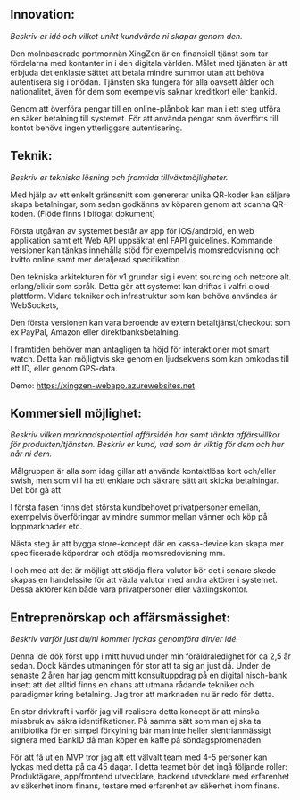 

## Innovation:
*Beskriv er idé och vilket unikt kundvärde ni skapar genom den.*

Den molnbaserade portmonnän XingZen är en finansiell tjänst som tar fördelarna med kontanter in i den digitala världen.
Målet med tjänsten är att erbjuda det enklaste sättet att betala mindre summor utan att behöva autentisera sig i onödan.
Tjänsten ska fungera för alla oavsett ålder och nationalitet, även för dem som exempelvis saknar kreditkort eller bankid.

Genom att överföra pengar till en online-plånbok kan man i ett steg utföra en säker betalning till systemet.
För att använda pengar som överförts till kontot behövs ingen ytterliggare autentisering.

## Teknik:
*Beskriv er tekniska lösning och framtida tillväxtmöjligheter.*

Med hjälp av ett enkelt gränssnitt som genererar unika QR-koder kan säljare skapa betalningar, 
som sedan godkänns av köparen genom att scanna QR-koden. (Flöde finns i bifogat dokument)

Första utgåvan av systemet består av app för iOS/android, en web applikation samt ett Web API uppsäkrat enl FAPI guidelines.
Kommande versioner kan tänkas innehålla stöd för exempelvis momsredovisning och kvitto online samt mer detaljerad specifikation.

Den tekniska arkitekturen för v1 grundar sig i event sourcing och netcore alt. erlang/elixir som språk. Detta gör att systemet kan driftas i valfri cloud-plattform.
Vidare tekniker och infrastruktur som kan behöva användas är WebSockets, 

Den första versionen kan vara beroende av extern betaltjänst/checkout som ex PayPal, Amazon eller direktbanksbetalning.

I framtiden behöver man antagligen ta höjd för interaktioner mot smart watch. Detta kan möjligtvis ske genom en ljudsekvens som kan omkodas till ett ID, eller genom GPS-data.

Demo:
https://xingzen-webapp.azurewebsites.net

## Kommersiell möjlighet:
*Beskriv vilken marknadspotential affärsidén har samt tänkta affärsvillkor för produkten/tjänsten.
Beskriv er kund, vad som är viktig för dem och hur når ni dem.*

Målgruppen är alla som idag gillar att använda kontaktlösa kort och/eller swish, men som vill ha ett
enklare och säkrare sätt att skicka betalningar. Det bör gå att 

I första fasen finns det största kundbehovet privatpersoner emellan, exempelvis överföringar av mindre summor
mellan vänner och köp på loppmarknader etc.

Nästa steg är att bygga store-koncept där en kassa-device kan skapa mer specificerade köpordrar och stödja momsredovisning mm.

I och med att det är möjligt att stödja flera valutor bör det i senare skede skapas en handelssite för att växla valutor med andra aktörer i systemet. Dessa aktörer kan både vara privatpersoner eller växlingskontor.

## Entreprenörskap och affärsmässighet:
*Beskriv varför just du/ni kommer lyckas genomföra din/er idé.*

Denna idé dök först upp i mitt huvud under min föräldraledighet för ca 2,5 år sedan. Dock kändes utmaningen för stor att ta sig an just då.
Under de senaste 2 åren har jag genom mitt konsultuppdrag på en digital nisch-bank insett att det alltid finns en chans att utmana rådande tekniker och paradigmer kring betalning. Jag tror att marknaden nu är redo för detta.

En stor drivkraft i varför jag vill realisera detta koncept är att minska missbruk av säkra identifikationer.
På samma sätt som man ej ska ta antibiotika för en simpel förkylning bär man inte heller slentrianmässigt signera med BankID då man köper en kaffe på söndagspromenaden.

För att få ut en MVP tror jag att ett välvalt team med 4-5 personer kan lyckas med detta på ca 45 dagar. 
I detta teamet bör det ingå följande roller: Produktägare, app/frontend utvecklare, backend utvecklare 
med erfarenhet av säkerhet inom finans, testare med erfarenhet av säkerhet inom finans.
